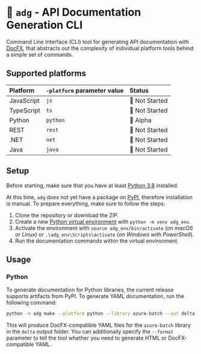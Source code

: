 # 🚀 `adg` - API Documentation Generation CLI

Command Line Interface (CLI) tool for generating API documentation with [DocFX](https://dotnet.github.io/docfx/), that abstracts out the complexity of individual platform tools behind a simple set of commands.

## Supported platforms

| Platform   | `-platform` parameter value | Status             | 
|:-----------|:----------------------------|:-------------------|
| JavaScript | `js`                        | 🧱 Not Started     |
| TypeScript | `ts`                        | 🧱 Not Started     |
| Python     | `python`                    | 🌱 Alpha           | 
| REST       | `rest`                      | 🧱 Not Started     |
| .NET       | `net`                       | 🧱 Not Started     |
| Java       | `java`                      | 🧱 Not Started     |

## Setup

Before starting, make sure that you have at least [Python 3.8](https://www.python.org/downloads/) installed.

At this time, `adg` does not yet have a package on [PyPI](https://pypi.org/), therefore installation is manual. To prepare everything, make sure to follow the steps:

1. Clone the repository or download the ZIP.
2. Create a new [Python virtual environment](https://docs.python.org/3/tutorial/venv.html) with `python -m venv adg_env`.
3. Activate the environment with `source adg_env/bin/activate` (_on macOS or Linux_) or `.\adg_env\Scripts\activate` (_on Windows with PowerShell_).
4. Run the documentation commands within the virtual environment.

## Usage

### Python

To generate documentation for Python libraries, the current release supports artifacts from PyPI. To generate YAML documentation, run the following command:

```bash
python -m adg make --platform python --library azure-batch --out delta
```

This will produce DocFX-compatible YAML files for the `azure-batch` library in the `delta` output folder. You can additionally specify the `--format` parameter to tell the tool whether you need to generate HTML or DocFX-compatible YAML.